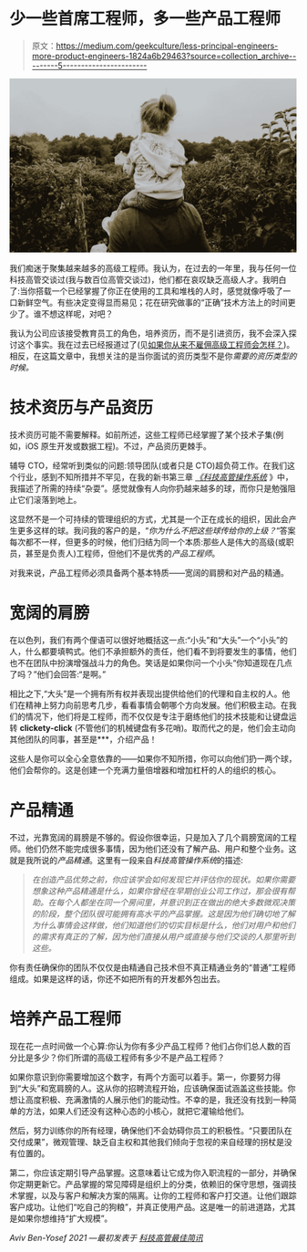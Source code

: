 # 少一些首席工程师，多一些产品工程师

> 原文：<https://medium.com/geekculture/less-principal-engineers-more-product-engineers-1824a6b29463?source=collection_archive---------5----------------------->

![](img/d3e06b6ea0929058cc56b0535ae46f29.png)

我们痴迷于聚集越来越多的高级工程师。我认为，在过去的一年里，我与任何一位科技高管交谈过(我与数百位高管交谈过)，他们都在哀叹缺乏高级人才。我明白了:当你搭载一个已经掌握了你正在使用的工具和堆栈的人时，感觉就像呼吸了一口新鲜空气。有些决定变得显而易见；花在研究做事的“正确”技术方法上的时间更少了。谁不想这样呢，对吧？

我认为公司应该接受教育员工的角色，培养资历，而不是引进资历，我不会深入探讨这个事实。我在过去已经报道过了(见[如果你从来不雇佣高级工程师会怎样？](https://avivbenyosef.com/what-if-you-never-hire-senior-engineers/))。相反，在这篇文章中，我想关注的是当你面试的资历类型不是你*需要的资历类型的时候。*

# 技术资历与产品资历

技术资历可能不需要解释。如前所述，这些工程师已经掌握了某个技术子集(例如，iOS 原生开发或数据工程)。不过，产品资历更棘手。

辅导 CTO，经常听到类似的问题:领导团队(或者只是 CTO)超负荷工作。在我们这个行业，感到不知所措并不罕见，在我的新书第三章 [*《科技高管操作系统*](https://techexecutiveoperatingsystem.com) 》中，我描述了所需的持续“杂耍”。感觉就像有人向你扔越来越多的球，而你只是勉强阻止它们滚落到地上。

这显然不是一个可持续的管理组织的方式，尤其是一个正在成长的组织，因此会产生更多这样的球。我问我的客户的是，“*你为什么不把这些球传给你的上级？*“答案每次都不一样，但更多的时候，他们归结为同一个本质:那些人是伟大的高级(或职员，甚至是负责人)工程师，但他们不是优秀的*产品工程师*。

对我来说，产品工程师必须具备两个基本特质——宽阔的肩膀和对产品的精通。

# 宽阔的肩膀

在以色列，我们有两个俚语可以很好地概括这一点:“小头”和“大头”一个“小头”的人，什么都要填鸭式。他们不承担额外的责任，他们看不到将要发生的事情，他们也不在团队中扮演增强战斗力的角色。笑话是如果你问一个小头“你知道现在几点了吗？”他们会回答:“是啊。”

相比之下,“大头”是一个拥有所有权并表现出提供给他们的代理和自主权的人。他们在精神上努力向前思考几步，看看事情会朝哪个方向发展。他们积极主动。在我们的情况下，他们将是工程师，而不仅仅是专注于磨练他们的技术技能和让键盘运转 **clickety-click** (不管他们的机械键盘有多花哨)。取而代之的是，他们会主动向其他团队的同事，甚至是***，介绍产品！

这些人是你可以全心全意依靠的——如果你不知所措，你可以向他们扔一两个球，他们会帮你的。这是创建一个充满力量倍增器和增加杠杆的人的组织的核心。

# 产品精通

不过，光靠宽阔的肩膀是不够的。假设你很幸运，只是加入了几个肩膀宽阔的工程师。他们仍然不能完成很多事情，因为他们还没有了解产品、用户和整个业务。这就是我所说的*产品精通*。这里有一段来自*科技高管操作系统*的描述:

> *在创造产品优势之前，你应该学会如何发现它并评估你的现状。如果你需要想象这种产品精通是什么，如果你曾经在早期创业公司工作过，那会很有帮助。在每个人都坐在同一个房间里，并意识到正在做出的绝大多数微观决策的阶段，整个团队很可能拥有高水平的产品掌握。这是因为他们确切地了解为什么事情会这样做，他们知道他们的切实目标是什么，他们对用户和他们的需求有真正的了解，因为他们直接从用户或直接与他们交谈的人那里听到这些。*

你有责任确保你的团队不仅仅是由精通自己技术但不真正精通业务的“普通”工程师组成。如果是这样的话，你还不如把所有的开发都外包出去。

# 培养产品工程师

现在花一点时间做一个心算:你认为你有多少产品工程师？他们占你们总人数的百分比是多少？你们所谓的高级工程师有多少不是产品工程师？

如果你意识到你需要增加这个数字，有两个方面可以着手。第一，你要努力得到“大头”和宽肩膀的人。这从你的招聘流程开始，应该确保面试涵盖这些技能。你想让高度积极、充满激情的人展示他们的能动性。不幸的是，我还没有找到一种简单的方法，如果人们还没有这种心态的小核心，就把它灌输给他们。

然后，努力训练你的所有经理，确保他们不会妨碍你员工的积极性。“只要团队在交付成果”，微观管理、缺乏自主权和其他我们倾向于忽视的来自经理的拐杖是没有位置的。

第二，你应该定期引导产品掌握。这意味着让它成为你入职流程的一部分，并确保你定期更新它。产品掌握的常见障碍是组织上的分类，依赖旧的保守思想，强调技术掌握，以及与客户和解决方案的隔离。让你的工程师和客户打交道。让他们跟踪客户成功。让他们“吃自己的狗粮”，并真正使用产品。这是唯一的前进道路，尤其是如果你想维持“扩大规模”。

*Aviv Ben-Yosef 2021 —最初发表于* [*科技高管最佳简讯*](https://avivbenyosef.com/newsletter/)